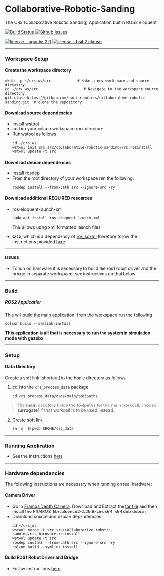 # Collaborative-Robotic-Sanding
The CRS (Collaborative Robotic Sanding) Application buit in ROS2 eloquent

[![Build Status](https://github.com/swri-robotics/collaborative-robotic-sanding/workflows/CI/badge.svg)](https://github.com/swri-robotics/collaborative-robotic-sanding/actions?query=branch%3Amaster+)
[![Github Issues](https://img.shields.io/github/issues/swri-robotics/collaborative-robotic-sanding.svg)](http://github.com/swri-robotics/collaborative-robotic-sanding/issues)

[![license - apache 2.0](https://img.shields.io/:license-Apache%202.0-yellowgreen.svg)](https://opensource.org/licenses/Apache-2.0)
[![license - bsd 2 clause](https://img.shields.io/:license-BSD%202--Clause-blue.svg)](https://opensource.org/licenses/BSD-2-Clause)


---
### Workspace Setup
#### Create the workspace directory
```
mkdir -p ~/crs_ws/src            # Make a new workspace and source directory
cd ~/crs_ws/src                     # Navigate to the workspace source directory
git clone https://github.com/swri-robotics/collaborative-robotic-sanding.git  # clone the repository
```

#### Download source dependencies
- Install [wstool](http://wiki.ros.org/wstool)
- cd into your colcon workspace root directory
- Run wstool as follows
    ```
    cd ~/crs_ws
    wstool init src src/collaborative-robotic-sanding/crs.rosinstall
    wstool update -t src
    ```
    
#### Download debian dependences
- Install [rosdep](http://wiki.ros.org/rosdep)
- From the root directory of your workspace run the following:
    ```
    rosdep install --from-path src --ignore-src -ry
    ```
#### Download additional REQUIRED resources
- ros-eloquent-launch-xml
    ```
    sudo apt install ros-eloquent-launch-xml
    ```
    This allows using xml formatted launch files
    
- **QT5**, which is a dependency of [ros_scxml](https://github.com/swri-robotics/ros_scxml) therefore follow the instructions provided [here](https://github.com/swri-robotics/ros_scxml)

---
#### Issues 
- To run on hardware it is necessary to build the ros1 robot driver and the bridge in separate workspace, see instructions on that below.
---
### Build
##### ROS2 Application
This will build the main application, from the workspace run the following
```
colcon build --symlink-install
```
**This application is all that is necessary to run the system in simulation mode with gazebo**

---

### Setup
#### Data Directory
Create a soft link (shortcut) in the home directory as follows
1. cd into the `crs_process_data` package
	```
	cd crs_process_data/data/main/toolpaths
	```
  > The **main** directory holds the toolpaths for the main workcell, choose **surrogate1** if that workcell is to be used instead.

2. Create soft link
	```
	ln -s  $(pwd) $HOME/crs_data

---
### Running Application
- See the instructions [here](crs_application/README.md)

---
### Hardware dependencies
The following instructions are necessary when running on real hardware:
#### Camera Driver
- Go to [Framos Depth Camera](https://www.framos.com/en/industrial-depth-cameras#downloads).  Download and Extract the [tar file](https://www.framos.com/framos3d/D400e/Software/FRAMOS_D400e_Software_Package_v1-8-0_Linux64_x64.tar.gz) and then install the FRAMOS-librealsense2-2.29.8-Linux64_x64.deb debian
- Download source and debian dependencies
    ```
    cd ~/crs_ws
    wstool merge -t src src/collaborative-robotic-sanding/crs_hardware.rosinstall
    wstool update -t src
    rosdep install --from-path src --ignore-src -ry
    colcon build --symlink-install
    ```

#### Build ROS1 Robot Driver and Bridge
- Follow instructions [here](ROS1_BRIDGE_BUILD_INSTRUCTIONS.md)



